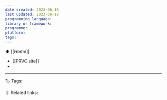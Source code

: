 ```yaml
---
date created: 2023-06-18
last updated: 2023-06-18
programming language:
library or framework:
programme:
platform:
tags: 
---
```

⬆ [[_Home_]]

- [[PRVC site]]
- 
---
🏷 Tags: 

🖇 Related links:
